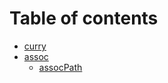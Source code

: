# Table of contents

* [curry](README.md)
* [assoc](assoc/README.md)
  * [assocPath](assoc/assocpath.md)
